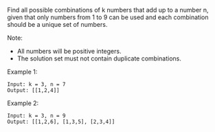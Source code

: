 

Find all possible combinations of k numbers that add up to a number n, given that only numbers from 1 to 9 can be used and each combination should be a unique set of numbers.

Note:
- All numbers will be positive integers.
- The solution set must not contain duplicate combinations.

Example 1:
```
Input: k = 3, n = 7
Output: [[1,2,4]]
```

Example 2:
```
Input: k = 3, n = 9
Output: [[1,2,6], [1,3,5], [2,3,4]]
```
